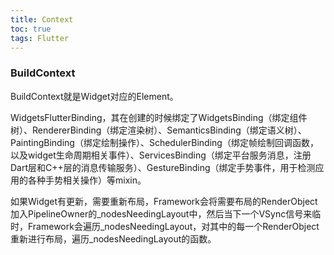 ```yaml
---
title: Context
toc: true
tags: Flutter
---
```



### BuildContext

BuildContext就是Widget对应的Element。


WidgetsFlutterBinding，其在创建的时候绑定了WidgetsBinding（绑定组件树）、RendererBinding（绑定渲染树）、SemanticsBinding（绑定语义树）、PaintingBinding（绑定绘制操作）、SchedulerBinding（绑定帧绘制回调函数，以及widget生命周期相关事件）、ServicesBinding（绑定平台服务消息，注册Dart层和C++层的消息传输服务）、GestureBinding（绑定手势事件，用于检测应用的各种手势相关操作）等mixin。



如果Widget有更新，需要重新布局，Framework会将需要布局的RenderObject加入PipelineOwner的_nodesNeedingLayout中，然后当下一个VSync信号来临时，Framework会遍历_nodesNeedingLayout，对其中的每一个RenderObject重新进行布局，遍历_nodesNeedingLayout的函数。
